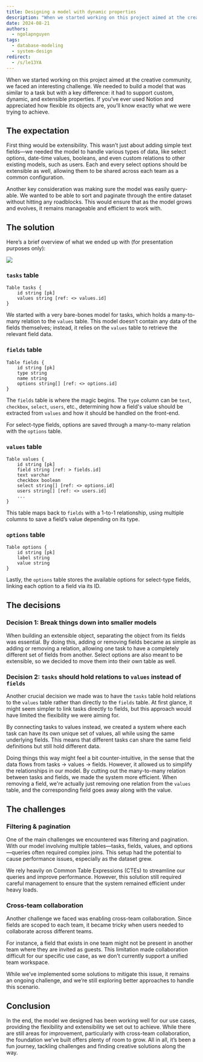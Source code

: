 ```yaml
---
title: Designing a model with dynamic properties
description: "When we started working on this project aimed at the creative community, we faced an interesting challenge. We needed to build a model that was similar to a task but with a key difference: it had to support custom, dynamic, and extensible properties. If you’ve ever used Notion and appreciated how flexible its objects are, you’ll know exactly what we were trying to achieve."
date: 2024-08-21
authors:
  - ngolapnguyen
tags:
  - database-modeling
  - system-design
redirect:
  - /s/le13YA
---
```


When we started working on this project aimed at the creative community, we faced an interesting challenge. We needed to build a model that was similar to a task but with a key difference: it had to support custom, dynamic, and extensible properties. If you’ve ever used Notion and appreciated how flexible its objects are, you’ll know exactly what we were trying to achieve.

## The expectation

First thing would be extensibility. This wasn’t just about adding simple text fields—we needed the model to handle various types of data, like select options, date-time values, booleans, and even custom relations to other existing models, such as users. Each and every select options should be extensible as well, allowing them to be shared across each team as a common configuration.

Another key consideration was making sure the model was easily query-able. We wanted to be able to sort and paginate through the entire dataset without hitting any roadblocks. This would ensure that as the model grows and evolves, it remains manageable and efficient to work with.

## The solution

Here’s a brief overview of what we ended up with (for presentation purposes only):

![](assets/designing-a-model-with-dynamic-properties-20240820225604474.webp)

### `tasks` table

```dbml
Table tasks {
	id string [pk]
	values string [ref: <> values.id]
}
```

We started with a very bare-bones model for tasks, which holds a many-to-many relation to the `values` table. This model doesn’t contain any data of the fields themselves; instead, it relies on the `values` table to retrieve the relevant field data.

### `fields` table

```dbml
Table fields {
	id string [pk]
	type string
	name string
	options string[] [ref: <> options.id]
}
```

The `fields` table is where the magic begins. The `type` column can be `text`, `checkbox`, `select`, `users`, etc., determining how a field's value should be extracted from `values` and how it should be handled on the front-end.

For select-type fields, options are saved through a many-to-many relation with the `options` table.

### `values` table

```dbml
Table values {
	id string [pk]
	field string [ref: > fields.id]
	text varchar
	checkbox boolean
	select string[] [ref: <> options.id]
	users string[] [ref: <> users.id]
	...
}
```

This table maps back to `fields` with a 1-to-1 relationship, using multiple columns to save a field’s value depending on its type.

### `options` table

```dbml
Table options {
	id string [pk]
	label string
	value string
}
```

Lastly, the `options` table stores the available options for select-type fields, linking each option to a field via its ID.

## The decisions

### Decision 1: Break things down into smaller models

When building an extensible object, separating the object from its fields was essential. By doing this, adding or removing fields became as simple as adding or removing a relation, allowing one task to have a completely different set of fields from another. Select options are also meant to be extensible, so we decided to move them into their own table as well.

### Decision 2: `tasks` should hold relations to `values` instead of `fields`

Another crucial decision we made was to have the `tasks` table hold relations to the `values` table rather than directly to the `fields` table. At first glance, it might seem simpler to link tasks directly to fields, but this approach would have limited the flexibility we were aiming for.

By connecting tasks to values instead, we created a system where each task can have its own unique set of values, all while using the same underlying fields. This means that different tasks can share the same field definitions but still hold different data.

Doing things this way might feel a bit counter-intuitive, in the sense that the data flows from tasks → values → fields. However, it allowed us to simplify the relationships in our model. By cutting out the many-to-many relation between tasks and fields, we made the system more efficient. When removing a field, we're actually just removing one relation from the `values` table, and the corresponding field goes away along with the value.

## The challenges

### Filtering & pagination

One of the main challenges we encountered was filtering and pagination. With our model involving multiple tables—tasks, fields, values, and options—queries often required complex joins. This setup had the potential to cause performance issues, especially as the dataset grew.

We rely heavily on Common Table Expressions (CTEs) to streamline our queries and improve performance. However, this solution still required careful management to ensure that the system remained efficient under heavy loads.

### Cross-team collaboration

Another challenge we faced was enabling cross-team collaboration. Since fields are scoped to each team, it became tricky when users needed to collaborate across different teams.

For instance, a field that exists in one team might not be present in another team where they are invited as guests. This limitation made collaboration difficult for our specific use case, as we don’t currently support a unified team workspace.

While we’ve implemented some solutions to mitigate this issue, it remains an ongoing challenge, and we’re still exploring better approaches to handle this scenario.

## Conclusion

In the end, the model we designed has been working well for our use cases, providing the flexibility and extensibility we set out to achieve. While there are still areas for improvement, particularly with cross-team collaboration, the foundation we've built offers plenty of room to grow. All in all, it’s been a fun journey, tackling challenges and finding creative solutions along the way.
